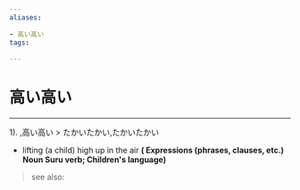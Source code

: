 ```yaml
---
aliases:
    
- 高い高い
tags:
    
---
```


# 高い高い
---
1).
,高い高い > たかいたかい,たかいたかい

- lifting (a child) high up in the air
**( Expressions (phrases, clauses, etc.) Noun Suru verb; Children's language)**
> see also: 
            
